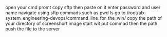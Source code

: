 open your cmd promt
copy sftp then paste on it enter password and user name
navigate using sftp commads such as pwd ls
go to /root/alx-system_engineering-devops/command_line_for_the_win/
copy the path of your directory of screenshort image
start wit put commad then the path 
push the file to the server
